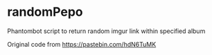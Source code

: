 # randomPepo
Phantombot script to return random imgur link within specified album

Original code from https://pastebin.com/hdN6TuMK
